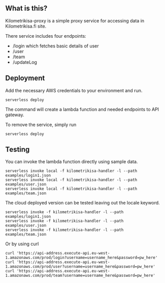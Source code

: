 ## What is this?

Kilometrikisa-proxy is a simple proxy service for accessing data in Kilometrikisa.fi site. 

There service includes four endpoints:
 - /login which fetches basic details of user
 - /user 
 - /team
 - /updateLog

## Deployment

Add the necessary AWS credentials to your environment and run.

```
serverless deploy
```

The command will create a lambda function and needed endpoints to API gateway.

To remove the service, simply run 

```
serverless deploy
```

## Testing

You can invoke the lambda function directly using sample data.

```
serverless invoke local -f kilometrikisa-handler -l --path examples/login1.json
serverless invoke local -f kilometrikisa-handler -l --path examples/user.json
serverless invoke local -f kilometrikisa-handler -l --path examples/team.json
```

The cloud deployed version can be tested leaving out the locale keyword.

```
serverless invoke -f kilometrikisa-handler -l --path examples/login1.json
serverless invoke -f kilometrikisa-handler -l --path examples/user.json
serverless invoke -f kilometrikisa-handler -l --path examples/team.json
```

Or by using curl
```
curl 'https://api-address.execute-api.eu-west-1.amazonaws.com/prod/login?username=username_here&password=pw_here'
curl 'https://api-address.execute-api.eu-west-1.amazonaws.com/prod/user?username=username_here&password=pw_here'
curl 'https://api-address.execute-api.eu-west-1.amazonaws.com/prod/team?username=username_here&password=pw_here'
```
